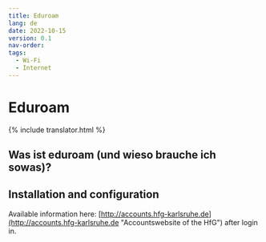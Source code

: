 ```yaml
---
title: Eduroam
lang: de
date: 2022-10-15
version: 0.1
nav-order:
tags:
  - Wi-Fi
  - Internet
---
```


# Eduroam

{% include translator.html %}

## Was ist eduroam (und wieso brauche ich sowas)?

## Installation and configuration
Available information here: [http://accounts.hfg-karlsruhe.de](http://accounts.hfg-karlsruhe.de "Accountswebsite of the HfG") after login in.
